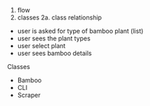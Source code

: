 1. flow
2. classes
  2a. class relationship

- user is asked for type of bamboo plant (list)
- user sees the plant types
- user select plant
- user sees bamboo details
 
Classes
- Bamboo
- CLI
- Scraper